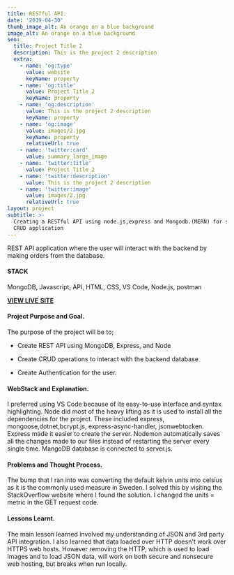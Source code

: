 ```yaml
---
title: RESTful API.
date: '2019-04-30'
thumb_image_alt: An orange on a blue background
image_alt: An orange on a blue background
seo:
  title: Project Title 2
  description: This is the project 2 description
  extra:
    - name: 'og:type'
      value: website
      keyName: property
    - name: 'og:title'
      value: Project Title 2
      keyName: property
    - name: 'og:description'
      value: This is the project 2 description
      keyName: property
    - name: 'og:image'
      value: images/2.jpg
      keyName: property
      relativeUrl: true
    - name: 'twitter:card'
      value: summary_large_image
    - name: 'twitter:title'
      value: Project Title 2
    - name: 'twitter:description'
      value: This is the project 2 description
    - name: 'twitter:image'
      value: images/2.jpg
      relativeUrl: true
layout: project
subtitle: >-
  Creating a RESTful API using node.js,express and Mongodb.(MERN) for server and
  CRUD application
---
```

REST API  application where the user will interact with the backend by making orders from the database.

#### **STACK**

MongoDB, Javascript, API, HTML, CSS, VS Code, Node.js, postman

[**VIEW LIVE** **SITE**](https://okalangkenneth.github.io/weather_app/)

#### **Project Purpose and Goal.**

The purpose of the project will be to;

*   Create REST API using MongoDB, Express, and Node

*   Create CRUD operations to interact with the backend database

*   Create Authentication for the user.

#### **WebStack and Explanation.**

I preferred using VS Code because of its easy-to-use interface and syntax highlighting. Node did most of the heavy lifting as it is used to install all the dependencies for the project. These included express, mongoose,dotnet,bcrypt.js, express-async-handler, jsonwebtocken. Express made it easier to create the server. Nodemon automatically saves all the changes made to our files instead of restarting the server every single time. MangoDB database is connected to server.js.

#### **Problems and Thought Process.**

The bump that I ran into was converting the default kelvin units into celsius as it is the commonly used measure in Sweden. I solved this by visiting the StackOverflow website where I found the solution. I changed the units = metric in the GET request code.

#### **Lessons Learnt.**

The main lesson learned involved my understanding of JSON and 3rd party API integration. I also learned that data loaded over HTTP doesn't work over HTTPS web hosts. However removing the HTTP, which is used to load images and to load JSON data, will work on both secure and nonsecure web hosting, but breaks when run locally.
